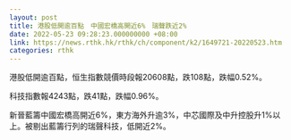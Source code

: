 ```yaml
---
layout: post
title: 港股低開逾百點　中國宏橋高開近6%　瑞聲跌近2%
date: 2022-05-23 09:28:23.000000000 +08:00
link: https://news.rthk.hk/rthk/ch/component/k2/1649721-20220523.htm
categories: rthk
---
```


港股低開逾百點，恒生指數競價時段報20608點，跌108點，跌幅0.52%。

科技指數報4243點，跌41點，跌幅0.96%。

新晉藍籌中國宏橋高開近6%，東方海外升逾3%，中芯國際及中升控股升1%以上。被剔出藍籌行列的瑞聲科技，低開近2%。
